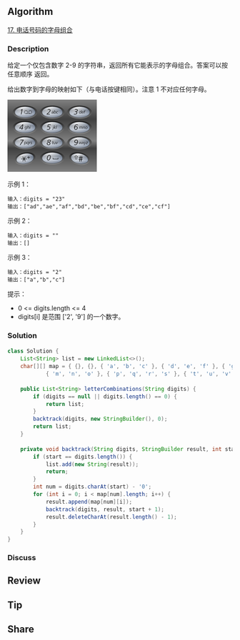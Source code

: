 ## Algorithm

[17. 电话号码的字母组合](https://leetcode.cn/problems/letter-combinations-of-a-phone-number/description/?envType=study-plan-v2&envId=top-100-liked)

### Description

给定一个仅包含数字 2-9 的字符串，返回所有它能表示的字母组合。答案可以按 任意顺序 返回。

给出数字到字母的映射如下（与电话按键相同）。注意 1 不对应任何字母。

![](assets/20250609-9bf6cd71.png)


示例 1：

```
输入：digits = "23"
输出：["ad","ae","af","bd","be","bf","cd","ce","cf"]
```

示例 2：

```
输入：digits = ""
输出：[]
```

示例 3：

```
输入：digits = "2"
输出：["a","b","c"]
```

提示：

- 0 <= digits.length <= 4
- digits[i] 是范围 ['2', '9'] 的一个数字。

### Solution

```java
class Solution {
    List<String> list = new LinkedList<>();
    char[][] map = { {}, {}, { 'a', 'b', 'c' }, { 'd', 'e', 'f' }, { 'g', 'h', 'i' }, { 'j', 'k', 'l' },
            { 'm', 'n', 'o' }, { 'p', 'q', 'r', 's' }, { 't', 'u', 'v' }, { 'w', 'x', 'y', 'z' } };

    public List<String> letterCombinations(String digits) {
        if (digits == null || digits.length() == 0) {
            return list;
        }
        backtrack(digits, new StringBuilder(), 0);
        return list;
    }

    private void backtrack(String digits, StringBuilder result, int start) {
        if (start == digits.length()) {
            list.add(new String(result));
            return;
        }
        int num = digits.charAt(start) - '0';
        for (int i = 0; i < map[num].length; i++) {
            result.append(map[num][i]);
            backtrack(digits, result, start + 1);
            result.deleteCharAt(result.length() - 1);
        }
    }
}
```

### Discuss

## Review


## Tip


## Share

